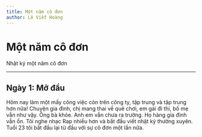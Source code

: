 ```yaml
---
title: Một năm cô đơn
author: Lê Viết Hoàng
---
```


# Một năm cô đơn

Nhật ký một năm cô đơn

---

## Ngày 1: Mở đầu

Hôm nay làm một mấy công việc còn trên công ty, tập trung và tập trung hơn nữa!
Chuyện gia đình, chị mang thai về quê chơi, em gái đi thi, bố mẹ vẫn như vậy.
Ông bà khỏe.
Anh em vẫn chưa ra trường.
Họ hàng gia đình vẫn ổn.
Tôi nghe nhạc Rap nhiều hơn và bắt đầu viết nhật ký thường xuyên.
Tuổi 23 tôi bắt đầu lại từ đầu với sự cô đơn một lần nữa.

~~~ Peace for me!
